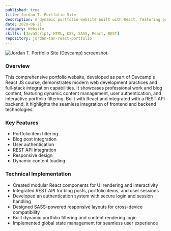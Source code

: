 ```yaml
---
published: true
title: Jordan T. Portfolio Site
description: A dynamic portfolio website built with React, featuring portfolio filtering, blog integration, and user authentication through REST API.
date: 2020-06-21
category: Website
skills: [JavaScript, HTML, CSS, SASS, React, REST]
repository: jordan-tan-react-portfolio
---
```


![Jordan T. Portfolio Site (Devcamp) screenshot](/images/portfolio/Jordan_T_Portfolio.png)

### Overview

This comprehensive portfolio website, developed as part of Devcamp's React JS course, demonstrates modern web development practices and full-stack integration capabilities. It showcases professional work and blog content, featuring dynamic content management, user authentication, and interactive portfolio filtering. Built with React and integrated with a REST API backend, it highlights the seamless integration of frontend and backend technologies.

### Key Features

- Portfolio item filtering
- Blog post integration
- User authentication
- REST API integration
- Responsive design
- Dynamic content loading

### Technical Implementation

- Created modular React components for UI rendering and interactivity
- Integrated REST API for blog posts, portfolio items, and user sessions
- Developed an authentication system with secure login and session handling
- Designed SASS-powered responsive layouts for cross-device compatibility
- Built dynamic portfolio filtering and content rendering logic
- Implemented global state management for seamless user experience
